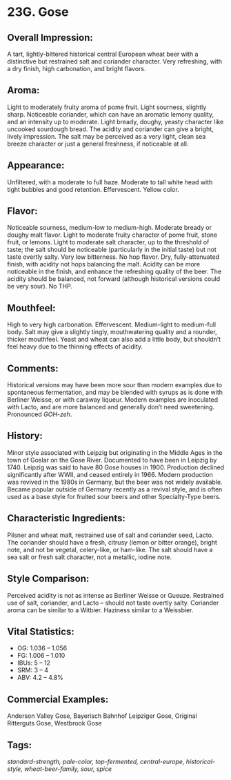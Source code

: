 # 23G. Gose

## Overall Impression: 

A tart, lightly-bittered historical central European wheat beer with a distinctive but restrained salt and coriander character. Very refreshing, with a dry finish, high carbonation, and bright flavors.

## Aroma: 

Light to moderately fruity aroma of pome fruit. Light sourness, slightly sharp. Noticeable coriander, which can have an aromatic lemony quality, and an intensity up to moderate. Light bready, doughy, yeasty character like uncooked sourdough bread. The acidity and coriander can give a bright, lively impression. The salt may be perceived as a very light, clean sea breeze character or just a general freshness, if noticeable at all.

## Appearance: 

Unfiltered, with a moderate to full haze. Moderate to tall white head with tight bubbles and good retention. Effervescent. Yellow color.

## Flavor: 

Noticeable sourness, medium-low to medium-high. Moderate bready or doughy malt flavor. Light to moderate fruity character of pome fruit, stone fruit, or lemons. Light to moderate salt character, up to the threshold of taste; the salt should be noticeable (particularly in the initial taste) but not taste overtly salty. Very low bitterness. No hop flavor. Dry, fully-attenuated finish, with acidity not hops balancing the malt. Acidity can be more noticeable in the finish, and enhance the refreshing quality of the beer. The acidity should be balanced, not forward (although historical versions could be very sour). No THP.

## Mouthfeel: 

High to very high carbonation. Effervescent. Medium-light to medium-full body. Salt may give a slightly tingly, mouthwatering quality and a rounder, thicker mouthfeel. Yeast and wheat can also add a little body, but shouldn’t feel heavy due to the thinning effects of acidity.

## Comments: 

Historical versions may have been more sour than modern examples due to spontaneous fermentation, and may be blended with syrups as is done with Berliner Weisse, or with caraway liqueur. Modern examples are inoculated with Lacto, and are more balanced and generally don’t need sweetening. Pronounced _GOH-zeh_.

## History: 

Minor style associated with Leipzig but originating in the Middle Ages in the town of Goslar on the Gose River. Documented to have been in Leipzig by 1740. Leipzig was said to have 80 Gose houses in 1900. Production declined significantly after WWII, and ceased entirely in 1966. Modern production was revived in the 1980s in Germany, but the beer was not widely available. Became popular outside of Germany recently as a revival style, and is often used as a base style for fruited sour beers and other Specialty-Type beers.

## Characteristic Ingredients: 

Pilsner and wheat malt, restrained use of salt and coriander seed, Lacto. The coriander should have a fresh, citrusy (lemon or bitter orange), bright note, and not be vegetal, celery-like, or ham-like. The salt should have a sea salt or fresh salt character, not a metallic, iodine note.

## Style Comparison: 

Perceived acidity is not as intense as Berliner Weisse or Gueuze. Restrained use of salt, coriander, and Lacto – should not taste overtly salty. Coriander aroma can be similar to a Witbier. Haziness similar to a Weissbier.

## Vital Statistics:	

- OG:	1.036 – 1.056
- FG:	1.006 – 1.010
- IBUs:	5 – 12	
- SRM:	3 – 4
- ABV:	4.2 – 4.8%

## Commercial Examples: 

Anderson Valley Gose, Bayerisch Bahnhof Leipziger Gose, Original Ritterguts Gose, Westbrook Gose

## Tags: 

_standard-strength, pale-color, top-fermented, central-europe, historical-style, wheat-beer-family, sour, spice_
